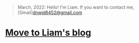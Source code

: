 > March, 2022: Hello! I'm Liam. If you want to contact me, [Gmail]<dnwjd6452@gmail.com>

# [Move to Liam's blog](https://liampoet.github.io/)


